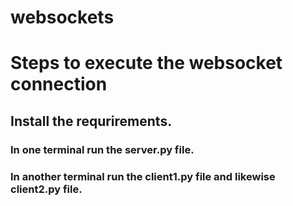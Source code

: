 # websockets

# Steps to execute the websocket connection

## Install the requrirements.

### In one terminal run the server.py file.

### In another terminal run the client1.py file and likewise client2.py file.

